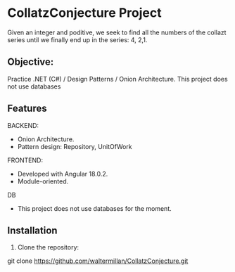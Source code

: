 # CollatzConjecture Project
Given an integer and poditive, we seek to find all the numbers of the collazt series until we finally end up in the series: 4, 2,1.

## Objective:

Practice .NET (C#) / Design Patterns / Onion Architecture. This project does not use databases

## Features

BACKEND:
- Onion Architecture.
- Pattern design: Repository, UnitOfWork

FRONTEND:
- Developed with Angular 18.0.2.
- Module-oriented.

DB
- This project does not use databases for the moment.

## Installation

1. Clone the repository:

git clone https://github.com/waltermillan/CollatzConjecture.git

